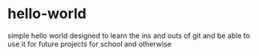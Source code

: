 # hello-world
simple hello world designed to learn the ins and outs of git
and be able to use it for future projects for school and 
otherwise
